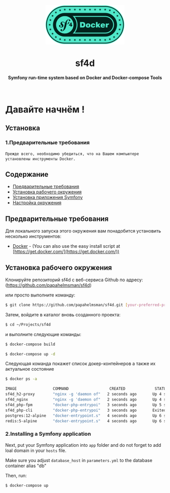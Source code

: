 
<p align="center"><img src="docs/assets/img/head_logo.svg" width="250"></p>

<h1 style="text-align:center;">sf4d </h1>
<h4 style="text-align:center;">Symfony run-time system based on Docker and Docker-compose Tools</h4>
</br>

# Давайте начнём !

## Установка

### 1.Предварительные требования

    Прежде всего, необходимо убедиться, что на Вашем компьютере установлены инструменты Docker.
    
## Содержание

 * [Предварительные требования](#треюования)
 * [Установка рабочего окружения](#Installation)
 * [Установка приложения Symfony](#Installation)
 * [Настройка окружения](#Congif)

## Предварительные требования

Для локального запуска этого окружения вам понадобится установить несколько инструментов:

  * [Docker](https://www.docker.com/get-docker) - (You can also use the easy install script at [https://get.docker.com/](https://get.docker.com/))


## Установка рабочего окружения

Клонируйте репозиторий sf4d c веб-сервиса Github по  адресу:
(https://github.com/papahelmsman/sf4d)

или просто выполните команду:

```bash
$ git clone https://github.com/papahelmsman/sf4d.git [your-preferred-project-name]
```



Затем, войдите в каталог вновь созданного проекта:

```bash
$ cd ~/Projects/sf4d
```

и выполните следующие команды:

```bash
$ docker-compose build
```

```bash
$ docker-compose up -d
```

Следующая команда покажет список докер-контейнеров а также их актуальное состояние
```bash
$ docker ps -a
```
```bash
IMAGE                COMMAND                  CREATED             STATUS                     PORTS                                      NAMES
sf4d_h2-proxy        "nginx -g 'daemon of"   2 seconds ago       Up 4 seconds               0.0.0.0:80->80/tcp, 0.0.0.0:443->443/tcp   h2-proxy
sf4d_nginx           "nginx -g 'daemon of"   2 seconds ago       Up 4 seconds               0.0.0.0:8080->80/tcp                       nginx
sf4d_php-fpm         "docker-php-entrypoi"   3 seconds ago       Up 5 seconds               9000/tcp                                   php-fpm
sf4d_php-cli         "docker-php-entrypoi"   3 seconds ago       Exited (0) 5 seconds ago                                              php-cli
postgres:12-alpine   "docker-entrypoint.s"   4 seconds ago       Up 6 seconds               0.0.0.0:54321->5432/tcp                    pgsql
redis:5-alpine       "docker-entrypoint.s"   4 seconds ago       Up 6 seconds               0.0.0.0:6379->6379/tcp                     redis
```


### 2.Installing a Symfony application

Next, put your Symfony application into `app` folder and do not forget to add loal domain in your `hosts` file.

Make sure you adjust `database_host` in `parameters.yml` to the database container alias "db"

Then, run:

```bash
$ docker-compose up
